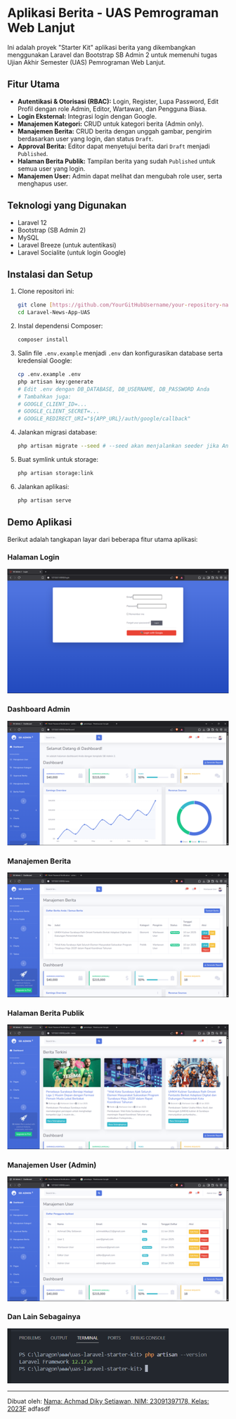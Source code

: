 # Aplikasi Berita - UAS Pemrograman Web Lanjut

Ini adalah proyek "Starter Kit" aplikasi berita yang dikembangkan menggunakan Laravel dan Bootstrap SB Admin 2 untuk memenuhi tugas Ujian Akhir Semester (UAS) Pemrograman Web Lanjut.

## Fitur Utama

* **Autentikasi & Otorisasi (RBAC):** Login, Register, Lupa Password, Edit Profil dengan role Admin, Editor, Wartawan, dan Pengguna Biasa.
* **Login Eksternal:** Integrasi login dengan Google.
* **Manajemen Kategori:** CRUD untuk kategori berita (Admin only).
* **Manajemen Berita:** CRUD berita dengan unggah gambar, pengirim berdasarkan user yang login, dan status `Draft`.
* **Approval Berita:** Editor dapat menyetujui berita dari `Draft` menjadi `Published`.
* **Halaman Berita Publik:** Tampilan berita yang sudah `Published` untuk semua user yang login.
* **Manajemen User:** Admin dapat melihat dan mengubah role user, serta menghapus user.

## Teknologi yang Digunakan

* Laravel 12
* Bootstrap (SB Admin 2)
* MySQL
* Laravel Breeze (untuk autentikasi)
* Laravel Socialite (untuk login Google)

## Instalasi dan Setup

1.  Clone repositori ini:
    ```bash
    git clone [https://github.com/YourGitHubUsername/your-repository-name.git](https://github.com/dikysetiawan21/Laravel-News-App-UAS.git)
    cd Laravel-News-App-UAS
    ```
2.  Instal dependensi Composer:
    ```bash
    composer install
    ```
3.  Salin file `.env.example` menjadi `.env` dan konfigurasikan database serta kredensial Google:
    ```bash
    cp .env.example .env
    php artisan key:generate
    # Edit .env dengan DB_DATABASE, DB_USERNAME, DB_PASSWORD Anda
    # Tambahkan juga:
    # GOOGLE_CLIENT_ID=...
    # GOOGLE_CLIENT_SECRET=...
    # GOOGLE_REDIRECT_URI="${APP_URL}/auth/google/callback"
    ```
4.  Jalankan migrasi database:
    ```bash
    php artisan migrate --seed # --seed akan menjalankan seeder jika Anda punya
    ```
5.  Buat symlink untuk storage:
    ```bash
    php artisan storage:link
    ```
6.  Jalankan aplikasi:
    ```bash
    php artisan serve
    ```

## Demo Aplikasi

Berikut adalah tangkapan layar dari beberapa fitur utama aplikasi:

### Halaman Login
![Halaman Login](screenshots/login_page.png)

### Dashboard Admin
![Dashboard Admin](screenshots/admin_dashboard.png)

### Manajemen Berita
![Manajemen Berita](screenshots/news_management.png)

### Halaman Berita Publik
![Halaman Berita Publik](screenshots/public_news.png)

### Manajemen User (Admin)
![Manajemen User](screenshots/user_management.png)

### Dan Lain Sebagainya
![Lain Sebagainya](screenshots/other.png)

---
Dibuat oleh: 
[Nama: Achmad Diky Setiawan, NIM: 23091397178, Kelas: 2023F](https://github.com/dikysetiawan21) adfasdf
